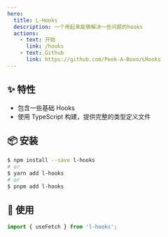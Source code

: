 ```yaml
---
hero:
  title: L-Hooks
  description: 一个用起来能够解决一些问题的hooks
  actions:
    - text: 开始
      link: /hooks
    - text: Github
      link: https://github.com/Peek-A-Booo/LHooks
---
```


## ✨ 特性

- 包含一些基础 Hooks
- 使用 TypeScript 构建，提供完整的类型定义文件

## 📦 安装

```bash
$ npm install --save l-hooks
# or
$ yarn add l-hooks
# or
$ pnpm add l-hooks
```

## 🔨 使用

```js
import { useFetch } from 'l-hooks';
```
